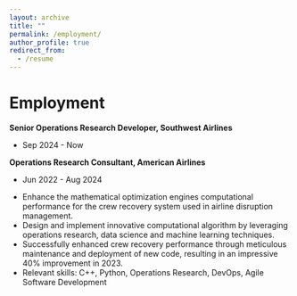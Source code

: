 ```yaml
---
layout: archive
title: ""
permalink: /employment/
author_profile: true
redirect_from:
  - /resume
---
```


Employment
======

**Senior Operations Research Developer, Southwest Airlines**
* Sep 2024 - Now

**Operations Research Consultant, American Airlines**
* Jun 2022 - Aug 2024
- Enhance the mathematical optimization engines computational performance for the crew recovery system used in airline disruption management.
- Design and implement innovative computational algorithm by leveraging operations research, data science and machine learning techniques.
- Successfully enhanced crew recovery performance through meticulous maintenance and deployment of new code, resulting in an impressive 40% improvement in 2023.
- Relevant skills: C++, Python, Operations Research, DevOps, Agile Software Development

